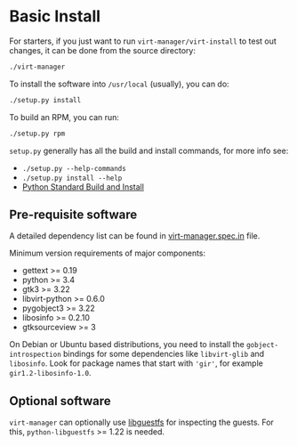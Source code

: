 # Basic Install

For starters, if you just want to run `virt-manager/virt-install` to test out
changes, it can be done from the source directory:
```sh
./virt-manager
```

To install the software into `/usr/local` (usually), you can do:
```sh
./setup.py install
```

To build an RPM, you can run:
```sh
./setup.py rpm
```

`setup.py` generally has all the build and install commands, for more info see:

   - `./setup.py --help-commands`
   - `./setup.py install --help`
   - [Python Standard Build and Install](https://docs.python.org/3/install/#standard-build-and-install)


## Pre-requisite software

A detailed dependency list can be found in
[virt-manager.spec.in](virt-manager.spec.in) file.

Minimum version requirements of major components:

   - gettext >= 0.19
   - python >= 3.4
   - gtk3 >= 3.22
   - libvirt-python >= 0.6.0
   - pygobject3 >= 3.22
   - libosinfo >= 0.2.10
   - gtksourceview >= 3

On Debian or Ubuntu based distributions, you need to install the
`gobject-introspection` bindings for some dependencies like `libvirt-glib`
and `libosinfo`. Look for package names that start with `'gir'`, for example
`gir1.2-libosinfo-1.0`.


## Optional software

`virt-manager` can optionally use [libguestfs](http://libguestfs.org/)
for inspecting the guests.  For this, `python-libguestfs` >= 1.22 is needed.
